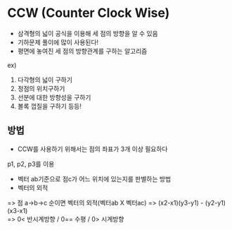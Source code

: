 # CCW (Counter Clock Wise)
- 삼격형의 넓이 공식을 이용해 세 점의 방향을 알 수 있음
- 기하문제 풀이에 많이 사용된다!  
- 평면에 놓여진 세 점의 방향관계를 구하는 알고리즘

ex)
1. 다각형의 넓이 구하기
2. 정점의 위치구하기
3. 선분에 대한 방향성을 구하기
4. 볼록 껍질을 구하기 등등!

## 방법
- CCW를 사용하기 위해서는 점의 좌표가 3개 이상 필요하다  

p1, p2, p3를 이용

- 벡터 ab기준으로 점c가 어느 위치에 있는지를 판별하는 방법
- 벡터의 외적

=> 점 a->b->c 순이면 벡터의 외적(벡터ab X 벡터ac)
=> (x2-x1)(y3-y1) - (y2-y1)(x3-x1)  
=> 0< 반시계방향 /  0== 수평 / 0> 시계방향